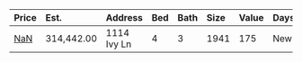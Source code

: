 | Price                                                                    | Est.       | Address     | Bed | Bath | Size | Value | Days | Lot  | Year | HOA | Open     |
| :----------------------------------------------------------------------- | :--------- | :---------- | :-- | :--- | :--- | :---- | :--- | :--- | :--- | :-- | :------- |
| [NaN](https://www.movoto.com/home/1114-ivy-ln-cary-nc-27511-413_2340419) | 314,442.00 | 1114 Ivy Ln | 4   | 3    | 1941 | 175   | New  | 0.38 | 1972 | 0   | Open 9/5 |